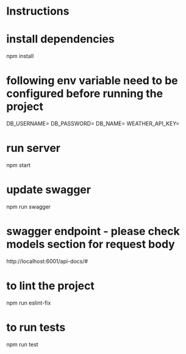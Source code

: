# Instructions

# install dependencies

npm install

# following env variable need to be configured before running the project

DB_USERNAME=
DB_PASSWORD=
DB_NAME=
WEATHER_API_KEY=

# run server
npm start

# update swagger

npm run swagger

# swagger endpoint - please check models section for request body

http://localhost:6001/api-docs/#

# to lint the project

npm run eslint-fix

# to run tests

npm run test